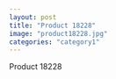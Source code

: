 ```yaml
---
layout: post
title: "Product 18228"
image: "product18228.jpg"
categories: "category1"
---
```

Product 18228
